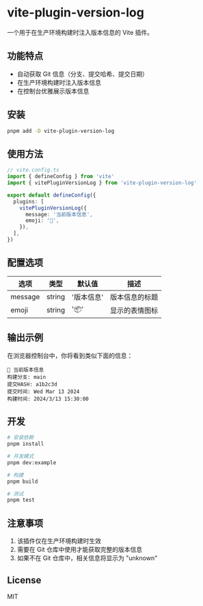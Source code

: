 # vite-plugin-version-log

一个用于在生产环境构建时注入版本信息的 Vite 插件。

## 功能特点

- 自动获取 Git 信息（分支、提交哈希、提交日期）
- 在生产环境构建时注入版本信息
- 在控制台优雅展示版本信息

## 安装

```bash
pnpm add -D vite-plugin-version-log
```

## 使用方法

```typescript
// vite.config.ts
import { defineConfig } from 'vite'
import { vitePluginVersionLog } from 'vite-plugin-version-log'

export default defineConfig({
  plugins: [
    vitePluginVersionLog({
      message: '当前版本信息',
      emoji: '🚀',
    }),
  ],
})
```

## 配置选项

| 选项    | 类型   | 默认值     | 描述           |
| ------- | ------ | ---------- | -------------- |
| message | string | '版本信息' | 版本信息的标题 |
| emoji   | string | '📦'       | 显示的表情图标 |

## 输出示例

在浏览器控制台中，你将看到类似下面的信息：

```
🚀 当前版本信息
构建分支: main
提交HASH: a1b2c3d
提交时间: Wed Mar 13 2024
构建时间: 2024/3/13 15:30:00
```

## 开发

```bash
# 安装依赖
pnpm install

# 开发模式
pnpm dev:example

# 构建
pnpm build

# 测试
pnpm test
```

## 注意事项

1. 该插件仅在生产环境构建时生效
2. 需要在 Git 仓库中使用才能获取完整的版本信息
3. 如果不在 Git 仓库中，相关信息将显示为 "unknown"

## License

MIT
